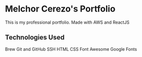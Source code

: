 # Melchor Cerezo's Portfolio

This is my professional portfolio. Made with AWS and ReactJS

## Technologies Used

Brew
Git and GitHub
SSH
HTML
CSS
Font Awesome
Google Fonts
